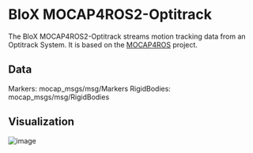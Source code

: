 # BloX MOCAP4ROS2-Optitrack

The BloX MOCAP4ROS2-Optitrack streams motion tracking data from an Optitrack System. It is based on the [MOCAP4ROS](https://github.com/MOCAP4ROS2-Project) project.

## Data

Markers: mocap_msgs/msg/Markers
RigidBodies: mocap_msgs/msg/RigidBodies

## Visualization
![image](https://github.com/rosblox/blox-mocap4ros2-optitrack/assets/20051567/9ab77ec8-bfdb-4e03-acbe-c71f7bd8f3e8)

